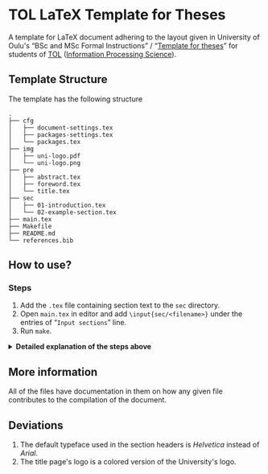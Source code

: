 # TOL LaTeX Template for Theses

A template for LaTeX document adhering to the layout given in University of
Oulu's &ldquo;BSc and MSc Formal Instructions&rdquo; / &ldquo;[Template for
theses][01]&rdquo; for students of [TOL][02] ([Information Processing
Science][02]).

## Template Structure

The template has the following structure

```
.
├── cfg
│   ├── document-settings.tex
│   ├── packages-settings.tex
│   └── packages.tex
├── img
│   ├── uni-logo.pdf
│   └── uni-logo.png
├── pre
│   ├── abstract.tex
│   ├── foreword.tex
│   └── title.tex
├── sec
│   ├── 01-introduction.tex
│   └── 02-example-section.tex
├── main.tex
├── Makefile
├── README.md
└── references.bib
```

## How to use?

### Steps

1. Add the `.tex` file containing section text to the `sec` directory.
1. Open `main.tex` in editor and add `\input{sec/<filename>}` under the entries of &ldquo;`Input sections`&rdquo; line.
1. Run `make`.

<details>
<summary><strong>Detailed explanation of the steps above</strong></summary>

1. Add the `.tex` file containing your section text to the `sec` directory.

   For example, assume that a section called `03-foobar.tex` is written. Then it
   can be added to `sec` directory. This would make the `sec` directory's
   structure look like

   ```
    ├── sec
    │   ├── 01-introduction.tex
    │   ├── 02-example-section.tex
    │   └── 03-foobar.tex            <-- The newly added file
   ```

1. Open `main.tex` in editor and add `\input{sec/<filename>}` under the entries of &ldquo;`Input
   sections`&rdquo; line.

    If the file is the `03-foobar.tex` and the `Input sections` is

    ```
    % Input sections
    \input{sec/01-introduction.tex}
    \input{sec/02-example-section.tex}
    ```
    
    adding the `\input{sec/03-foobar.tex}` would make the `Input sections` look
    like

    ```
    % Input sections
    \input{sec/01-introduction.tex}
    \input{sec/02-example-section.tex}
    \input{sec/03-foobar.tex}           <-- The newly added entry
    ```

1. Run `make`.

    This will make the file of the name defined by the `DOCUMENT` variable in
    the `Makefile` appear in the root of the directory.

    The default name for the compiled document is `Dissertationtitle.pdf`, but
    this can be changed in the `Makefile` at line

    ```
    DOCUMENT = Dissertationtitle.pdf
    ```
</details>

## More information

All of the files have documentation in them on how any given file contributes to
the compilation of the document.

## Deviations

1. The default typeface used in the section headers is _Helvetica_ instead of _Arial_.
1. The title page's logo is a colored version of the University's logo.

<!-- Web links -->
[01]: https://www.oulu.fi/en/for-students/thesis-and-graduation/graduation-masters-degree/masters-thesis#174
[02]: https://www.oulu.fi/en/for-students/thesis-and-graduation/graduation-masters-degree/masters-thesis#174 

